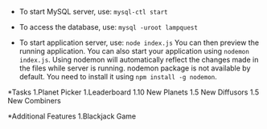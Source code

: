* To start MySQL server, use:
`mysql-ctl start`

* To access the database, use:
`mysql -uroot lampquest`

* To start application server, use:
`node index.js`
You can then preview the running application. You can also start your application using `nodemon index.js`. Using nodemon will automatically reflect the changes made in the files while server is running. nodemon package is not available by default. You need to install it using `npm install -g nodemon`.

*Tasks
1.Planet Picker
1.Leaderboard
1.10 New Planets
1.5 New Diffusors
1.5 New Combiners

*Additional Features
1.Blackjack Game